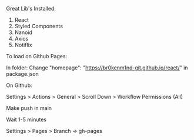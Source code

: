 Great Lib's Installed:

1. React
2. Styled Components
3. Nanoid
4. Axios
5. Notiflix

To load on Github Pages:

In folder:
Change "homepage": "https://br0kenm1nd-git.github.io/react/" in package.json

On Github:

Settings > Actions > General > Scroll Down > Workflow Permissions (All)

Make push in main

Wait 1-5 minutes

Settings > Pages > Branch -> gh-pages
